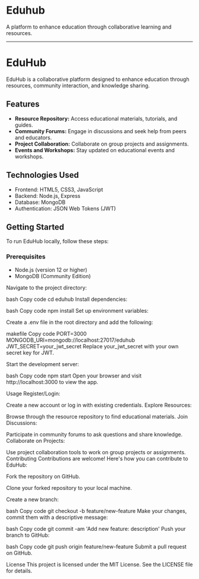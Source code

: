 # Eduhub
A platform to enhance education through collaborative learning and resources.


---

# EduHub

EduHub is a collaborative platform designed to enhance education through resources, community interaction, and knowledge sharing.

## Features

- **Resource Repository:** Access educational materials, tutorials, and guides.
- **Community Forums:** Engage in discussions and seek help from peers and educators.
- **Project Collaboration:** Collaborate on group projects and assignments.
- **Events and Workshops:** Stay updated on educational events and workshops.

## Technologies Used

- Frontend: HTML5, CSS3, JavaScript
- Backend: Node.js, Express
- Database: MongoDB
- Authentication: JSON Web Tokens (JWT)

## Getting Started

To run EduHub locally, follow these steps:

### Prerequisites

- Node.js (version 12 or higher)
- MongoDB (Community Edition)

Navigate to the project directory:

bash
Copy code
cd eduhub
Install dependencies:

bash
Copy code
npm install
Set up environment variables:

Create a .env file in the root directory and add the following:

makefile
Copy code
PORT=3000
MONGODB_URI=mongodb://localhost:27017/eduhub
JWT_SECRET=your_jwt_secret
Replace your_jwt_secret with your own secret key for JWT.

Start the development server:

bash
Copy code
npm start
Open your browser and visit http://localhost:3000 to view the app.

Usage
Register/Login:

Create a new account or log in with existing credentials.
Explore Resources:

Browse through the resource repository to find educational materials.
Join Discussions:

Participate in community forums to ask questions and share knowledge.
Collaborate on Projects:

Use project collaboration tools to work on group projects or assignments.
Contributing
Contributions are welcome! Here's how you can contribute to EduHub:

Fork the repository on GitHub.

Clone your forked repository to your local machine.

Create a new branch:

bash
Copy code
git checkout -b feature/new-feature
Make your changes, commit them with a descriptive message:

bash
Copy code
git commit -am 'Add new feature: description'
Push your branch to GitHub:

bash
Copy code
git push origin feature/new-feature
Submit a pull request on GitHub.

License
This project is licensed under the MIT License. See the LICENSE file for details.

